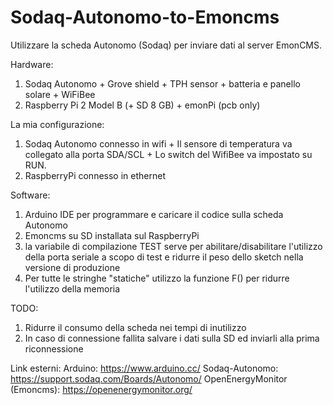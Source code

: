 # Sodaq-Autonomo-to-Emoncms
Utilizzare la scheda Autonomo (Sodaq) per inviare dati al server EmonCMS.

Hardware:
  1. Sodaq Autonomo
    + Grove shield + TPH sensor
    + batteria e panello solare
    + WiFiBee
  2. Raspberry Pi 2 Model B (+ SD 8 GB)
    + emonPi (pcb only)

La mia configurazione:
  1. Sodaq Autonomo connesso in wifi
    + Il sensore di temperatura va collegato alla porta SDA/SCL
    + Lo switch del WifiBee va impostato su RUN. 
  2. RaspberryPi connesso in ethernet
  
Software:
  1. Arduino IDE per programmare e caricare il codice sulla scheda Autonomo
  2. Emoncms su SD installata sul RaspberryPi
  3. la variabile di compilazione TEST serve per abilitare/disabilitare l'utilizzo della porta seriale a scopo di test e ridurre il peso dello sketch nella versione di produzione
  4. Per tutte le stringhe "statiche" utilizzo la funzione F() per ridurre l'utilizzo della memoria
  
TODO:
  1. Ridurre il consumo della scheda nei tempi di inutilizzo
  2. In caso di connessione fallita salvare i dati sulla SD ed inviarli alla prima riconnessione

Link esterni:
Arduino: https://www.arduino.cc/
Sodaq-Autonomo: https://support.sodaq.com/Boards/Autonomo/
OpenEnergyMonitor (Emoncms): https://openenergymonitor.org/
